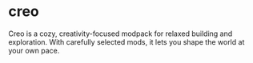 # creo
Creo is a cozy, creativity-focused modpack for relaxed building and exploration. With carefully selected mods, it lets you shape the world at your own pace.
